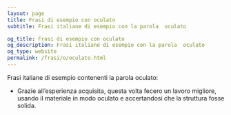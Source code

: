 ```yaml
---
layout: page
title: Frasi di esempio con oculato 
subtitle: Frasi italiane di esempio con la parola  oculato

og_title: Frasi di esempio con oculato 
og_description: Frasi italiane di esempio con la parola  oculato
og_type: website
permalink: /frasi/o/oculato.html
---
```


Frasi italiane di esempio contenenti la parola oculato:


- Grazie all’esperienza acquisita, questa volta fecero un lavoro migliore, usando il materiale in modo oculato e accertandosi che la struttura fosse solida.
